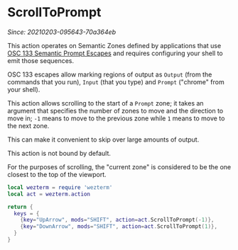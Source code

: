 # ScrollToPrompt

*Since: 20210203-095643-70a364eb*

This action operates on Semantic Zones defined by applications that use [OSC
133 Semantic Prompt Escapes](https://gitlab.freedesktop.org/Per_Bothner/specifications/blob/master/proposals/semantic-prompts.md) and requires configuring your shell to emit those sequences.

OSC 133 escapes allow marking regions of output as `Output` (from the commands
that you run), `Input` (that you type) and `Prompt` ("chrome" from your shell).

This action allows scrolling to the start of a `Prompt` zone; it takes an
argument that specifies the number of zones to move and the direction to move
in; `-1` means to move to the previous zone while `1` means to move to the next
zone.

This can make it convenient to skip over large amounts of output.

This action is not bound by default.

For the purposes of scrolling, the "current zone" is considered to be the one
closest to the top of the viewport.

```lua
local wezterm = require 'wezterm'
local act = wezterm.action

return {
  keys = {
    {key="UpArrow", mods="SHIFT", action=act.ScrollToPrompt(-1)},
    {key="DownArrow", mods="SHIFT", action=act.ScrollToPrompt(1)},
  }
}
```


